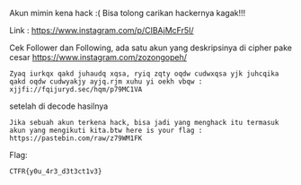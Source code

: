Akun mimin kena hack :( Bisa tolong carikan hackernya kagak!!!

Link : https://www.instagram.com/p/CIBAjMcFr5I/

Cek Follower dan Following, ada satu akun yang deskripsinya di cipher pake cesar
https://www.instagram.com/zozongopeh/

```
Zyaq iurkqx qakd juhaudq xqsa, ryiq zqty oqdw cudwxqsa yjk juhcqika qakd oqdw cudwyakjy ayjq.rjm xuhu yi oekh vbqw : xjjfi://fqijuryd.sec/hqm/p79MC1VA
```

setelah di decode hasilnya
```
Jika sebuah akun terkena hack, bisa jadi yang menghack itu termasuk akun yang mengikuti kita.btw here is your flag : https://pastebin.com/raw/z79WM1FK
```

Flag:
```
CTFR{y0u_4r3_d3t3ct1v3}
```